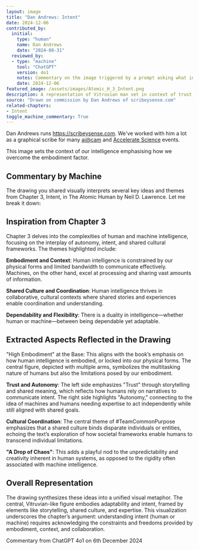 ```yaml
---
layout: image
title: "Dan Andrews: Intent"
date: 2024-12-06
contributed_by:
  initial:
    type: "human"
    name: Dan Andrews
    date: "2024-08-31"
  reviewed_by:
  - type: "machine"
    tool: "ChatGPT"
    version: 4o1
    notes: Commentary on the image triggered by a prompt asking what inspired the drawing and what it shows.
    date: 2024-12-06
featured_image: /assets/images/Atomic_H_3_Intent.png
description: A representation of Vitruvian man set in context of trust, autonomy and high embodiment
source: "Drawn on commission by Dan Andrews of scribeysense.com"
related-chapters:
- Intent
toggle_machine_commentary: True
---
```


Dan Andrews runs <https://scribeysense.com>. We've worked with him a lot as a graphical scribe for many [ai@cam](https://ai.cam.ac.uk) and [Accelerate Science](https://science.ai.cam.ac.uk) events. 


This image sets the context of our intelligence emphasising how we overcome the embodiment factor.

<div class="machine-commentary" markdown="1">

## Commentary by Machine

The drawing you shared visually interprets several key ideas and themes from Chapter 3, Intent, in The Atomic Human by Neil D. Lawrence. Let me break it down:

## Inspiration from Chapter 3

Chapter 3 delves into the complexities of human and machine intelligence, focusing on the interplay of autonomy, intent, and shared cultural frameworks. The themes highlighted include:

**Embodiment and Context**: Human intelligence is constrained by our physical forms and limited bandwidth to communicate effectively. Machines, on the other hand, excel at processing and sharing vast amounts of information.

**Shared Culture and Coordination**: Human intelligence thrives in collaborative, cultural contexts where shared stories and experiences enable coordination and understanding.

**Dependability and Flexibility**: There is a duality in intelligence—whether human or machine—between being dependable yet adaptable.

## Extracted Aspects Reflected in the Drawing

"High Embodiment" at the Base: This aligns with the book’s emphasis on how human intelligence is embodied, or locked into our physical forms. The central figure, depicted with multiple arms, symbolizes the multitasking nature of humans but also the limitations posed by our embodiment.

**Trust and Autonomy**: The left side emphasizes "Trust" through storytelling and shared meaning, which reflects how humans rely on narratives to communicate intent. The right side highlights "Autonomy," connecting to the idea of machines and humans needing expertise to act independently while still aligned with shared goals.

**Cultural Coordination**: The central theme of #TeamCommonPurpose emphasizes that a shared culture binds disparate individuals or entities, echoing the text’s exploration of how societal frameworks enable humans to transcend individual limitations.

**"A Drop of Chaos"**: This adds a playful nod to the unpredictability and creativity inherent in human systems, as opposed to the rigidity often associated with machine intelligence.

## Overall Representation

The drawing synthesizes these ideas into a unified visual metaphor. The central, Vitruvian-like figure embodies adaptability and intent, framed by elements like storytelling, shared culture, and expertise. This visualization underscores the chapter’s argument: understanding intent (human or machine) requires acknowledging the constraints and freedoms provided by embodiment, context, and collaboration.

Commentary from ChatGPT 4o1 on 6th December 2024

</div>
